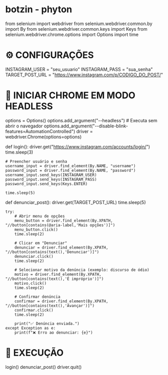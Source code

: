 # botzin - phyton
from selenium import webdriver
from selenium.webdriver.common.by import By
from selenium.webdriver.common.keys import Keys
from selenium.webdriver.chrome.options import Options
import time

# ⚙️ CONFIGURAÇÕES
INSTAGRAM_USER = "seu_usuario"
INSTAGRAM_PASS = "sua_senha"
TARGET_POST_URL = "https://www.instagram.com/p/CODIGO_DO_POST/"

# 🚀 INICIAR CHROME EM MODO HEADLESS
options = Options()
options.add_argument("--headless")  # Executa sem abrir o navegador
options.add_argument("--disable-blink-features=AutomationControlled")
driver = webdriver.Chrome(options=options)

def login():
    driver.get("https://www.instagram.com/accounts/login/")
    time.sleep(3)
    
    # Preencher usuário e senha
    username_input = driver.find_element(By.NAME, "username")
    password_input = driver.find_element(By.NAME, "password")
    username_input.send_keys(INSTAGRAM_USER)
    password_input.send_keys(INSTAGRAM_PASS)
    password_input.send_keys(Keys.ENTER)
    
    time.sleep(5)

def denunciar_post():
    driver.get(TARGET_POST_URL)
    time.sleep(5)
    
    try:
        # Abrir menu de opções
        menu_button = driver.find_element(By.XPATH, "//button[contains(@aria-label,'Mais opções')]")
        menu_button.click()
        time.sleep(2)

        # Clicar em "Denunciar"
        denunciar = driver.find_element(By.XPATH, "//button[contains(text(),'Denunciar')]")
        denunciar.click()
        time.sleep(2)

        # Selecionar motivo da denúncia (exemplo: discurso de ódio)
        motivo = driver.find_element(By.XPATH, "//button[contains(text(),'É impróprio')]")
        motivo.click()
        time.sleep(2)

        # Confirmar denúncia
        confirmar = driver.find_element(By.XPATH, "//button[contains(text(),'Avançar')]")
        confirmar.click()
        time.sleep(2)

        print("✅ Denúncia enviada.")
    except Exception as e:
        print(f"❌ Erro ao denunciar: {e}")

# 🧠 EXECUÇÃO
login()
denunciar_post()
driver.quit()
